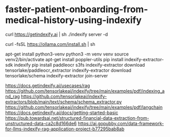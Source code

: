 # faster-patient-onboarding-from-medical-history-using-indexify


curl https://getindexify.ai | sh
./indexify server -d

curl -fsSL https://ollama.com/install.sh | sh

apt-get install python3-venv
python3 -m venv venv
source venv2/bin/activate
apt-get install poppler-utils
pip install indexify-extractor-sdk indexify 
pip install paddleocr s3fs
indexify-extractor download tensorlake/paddleocr_extractor
indexify-extractor download tensorlake/schema
indexify-extractor join-server







https://docs.getindexify.ai/usecases/rag
https://github.com/tensorlakeai/indexify/tree/main/examples/pdf/indexing_and_rag
https://github.com/tensorlakeai/indexify-extractors/blob/main/text/schema/schema_extractor.py
https://github.com/tensorlakeai/indexify/tree/main/examples/pdf/langchain
https://docs.getindexify.ai/docs/getting-started-basic
https://pub.towardsai.net/structured-financial-data-extraction-from-unstructured-data-ca2c8d166de6
https://ai.gopubby.com/data-framework-for-llms-indexify-rag-application-project-b77295bab8ab